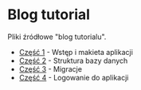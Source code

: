 Blog tutorial
=============

Pliki źródłowe "blog tutorialu".

* [Część 1](http://www.codeigniter.org.pl/blog-tutorial-czesc-1/) - Wstęp i makieta aplikacji
* [Część 2](http://www.codeigniter.org.pl/blog-tutorial-czesc-2/) - Struktura bazy danych
* [Część 3](http://www.codeigniter.org.pl/blog-tutorial-czesc-3/) - Migracje
* [Część 4](http://www.codeigniter.org.pl/blog-tutorial-czesc-4/) - Logowanie do aplikacji